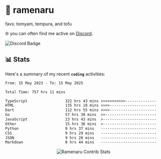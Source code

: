 # 🍜 ramenaru
favs: tomyam, tempura, and tofu

🌐 you can often find me active on [Discord](https://discordapp.com/users/503291004200157185).

![Discord Badge](https://dcbadge.vercel.app/api/shield/503291004200157185)

## 📊 Stats

Here's a summary of my recent **`coding`** activities:

<!--START_SECTION:waka-->

```txt
From: 15 May 2023 - To: 15 May 2025

Total Time: 757 hrs 11 mins

TypeScript                 322 hrs 43 mins >>>>>>>>>>>--------------   42.62 %
HTML                       135 hrs 18 mins >>>>---------------------   17.87 %
Dart                       112 hrs 55 mins >>>>---------------------   14.91 %
Go                         57 hrs 30 mins  >>-----------------------   07.59 %
JavaScript                 23 hrs 43 mins  >------------------------   03.13 %
Other                      15 hrs 36 mins  >------------------------   02.06 %
Python                     9 hrs 37 mins   -------------------------   01.27 %
CSS                        9 hrs 29 mins   -------------------------   01.25 %
JSON                       9 hrs 20 mins   -------------------------   01.23 %
Markdown                   8 hrs 44 mins   -------------------------   01.16 %
```

<!--END_SECTION:waka-->

<div style="text-align: center;">
   <img align="center" src="https://github-readme-streak-stats.herokuapp.com/?user=Ramenaru&theme=dark&card_width=520" alt="Ramenaru Contrib Stats" />
</div>

